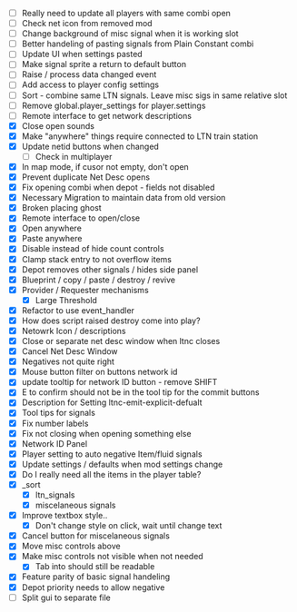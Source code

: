- [ ] Really need to update all players with same combi open
- [ ] Check net icon from removed mod
- [ ] Change background of misc signal when it is working slot
- [ ] Better handeling of pasting signals from Plain Constant combi
- [ ] Update UI when settings pasted
- [ ] Make signal sprite a return to default button
- [ ] Raise / process data changed event
- [ ] Add access to player config settings
- [ ] Sort - combine same LTN signals.  Leave misc sigs in same relative slot
- [ ] Remove global.player_settings for player.settings
- [ ] Remote interface to get network descriptions
- [x] Close open sounds
- [x] Make "anywhere" things require connected to LTN train station
- [x] Update netid buttons when changed
  - [ ] Check in multiplayer
- [x] In map mode, if cusor not empty, don't open
- [x] Prevent duplicate Net Desc opens
- [x] Fix opening combi when depot - fields not disabled
- [x] Necessary Migration to maintain data from old version
- [x] Broken placing ghost
- [x] Remote interface to open/close
- [x] Open anywhere
- [x] Paste anywhere
- [x] Disable instead of hide count controls
- [x] Clamp stack entry to not overflow items
- [x] Depot removes other signals / hides side panel
- [x] Blueprint / copy / paste / destroy / revive
- [x] Provider / Requester mechanisms
  - [x] Large Threshold
- [x] Refactor to use event_handler
- [x] How does script raised destroy come into play?
- [x] Netowrk Icon / descriptions
- [x] Close or separate net desc window when ltnc closes
- [x] Cancel Net Desc Window
- [x] Negatives not quite right
- [x] Mouse button filter on buttons network id
- [x] update tooltip for network ID button - remove SHIFT
- [x] E to confirm should not be in the tool tip for the commit buttons
- [x] Description for Setting ltnc-emit-explicit-defualt
- [x] Tool tips for signals
- [x] Fix number labels
- [x] Fix not closing when opening something else
- [x] Network ID Panel
- [x] Player setting to auto negative Item/fluid signals
- [x] Update settings / defaults when mod settings change
- [x] Do I really need all the items in the player table?
- [x] _sort
  - [x] ltn_signals
  - [x] miscelaneous signals
- [x] Improve textbox style..
  - [x] Don't change style on click, wait until change text
- [x] Cancel button for miscelaneous signals
- [x] Move misc controls above
- [x] Make misc controls not visible when not needed
  - [x] Tab into should still be readable
- [x] Feature parity of basic signal handeling
- [x] Depot priority needs to allow negative
- [ ] Split gui to separate file